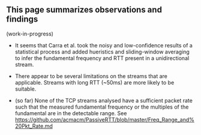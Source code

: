 ## This page summarizes observations and findings ##
(work-in-progress)
* It seems that Carra et al. took the noisy and low-confidence results of 
a statistical process and added hueristics and sliding-window averaging to
infer the fundamental frequency and RTT present in a unidirectional stream.

* There appear to be several limitations on the streams that are applicable.
Streams with long RTT (~50ms) are more likely to be suitable.

* (so far) None of the TCP streams analysed have a sufficient packet rate
such that the measured fundamental frequency or the multiples of the fundamental
are in the detectable range. See https://github.com/acmacm/PassiveRTT/blob/master/Freq_Range_and%20Pkt_Rate.md
